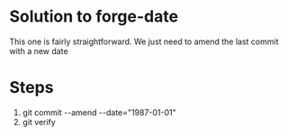 # Solution to forge-date
This one is fairly straightforward. We just need to amend the last commit with a new date

# Steps
1) git commit --amend --date="1987-01-01"
2) git verify